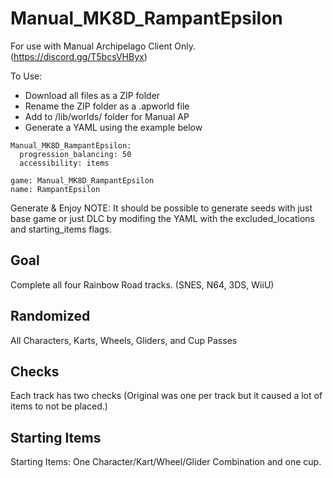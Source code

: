# Manual_MK8D_RampantEpsilon

For use with Manual Archipelago Client Only. (https://discord.gg/T5bcsVHByx)

To Use:
- Download all files as a ZIP folder
- Rename the ZIP folder as a .apworld file
- Add to /lib/worlds/ folder for Manual AP
- Generate a YAML using the example below

```
Manual_MK8D_RampantEpsilon:
  progression_balancing: 50
  accessibility: items

game: Manual_MK8D_RampantEpsilon
name: RampantEpsilon
```

Generate & Enjoy
NOTE: It should be possible to generate seeds with just base game or just DLC by modifing the YAML with the excluded_locations and starting_items flags.

## Goal

Complete all four Rainbow Road tracks. (SNES, N64, 3DS, WiiU)

## Randomized

All Characters, Karts, Wheels, Gliders, and Cup Passes

## Checks

Each track has two checks (Original was one per track but it caused a lot of items to not be placed.)

## Starting Items

Starting Items: One Character/Kart/Wheel/Glider Combination and one cup.
